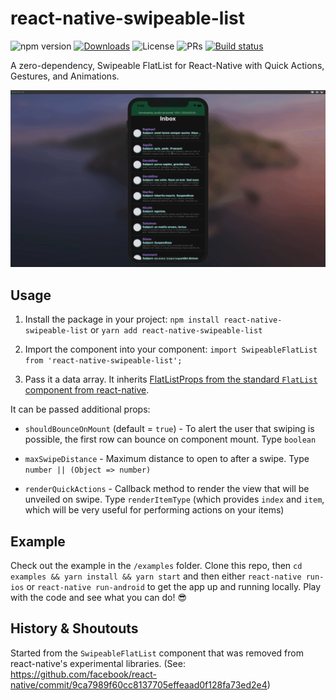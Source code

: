 # react-native-swipeable-list

![npm version](https://img.shields.io/npm/v/react-native-swipeable-list?color=brightgreen)
[![Downloads](https://img.shields.io/npm/dm/react-native-swipeable-list.svg?sanitize=true)](https://npmcharts.com/compare/react-native-swipeable-list?minimal=true)
![License](https://img.shields.io/npm/l/react-native-swipeable-list?color=brightgreen)
![PRs](https://img.shields.io/badge/PRs-welcome-brightgreen.svg)
[![Build status](https://build.appcenter.ms/v0.1/apps/13534511-14df-4ea0-b460-22eb6d84e8fe/branches/main/badge)](https://appcenter.ms)

A zero-dependency, Swipeable FlatList for React-Native with Quick Actions, Gestures, and Animations.

![animated screenshot of a swipeable flatlist email inbox mockup using react-native-swipeable-list](images/react-native-swipeable-list-demo2.gif)

## Usage

1. Install the package in your project: `npm install react-native-swipeable-list` or `yarn add react-native-swipeable-list`

2. Import the component into your component: `import SwipeableFlatList from 'react-native-swipeable-list';`

3. Pass it a data array. It inherits [FlatListProps from the standard `FlatList` component from react-native](https://facebook.github.io/react-native/docs/flatlist).

It can be passed additional props:

- `shouldBounceOnMount` (default = `true`) - To alert the user that swiping is possible, the first row can bounce on component mount. Type `boolean`

- `maxSwipeDistance` - Maximum distance to open to after a swipe. Type `number || (Object => number)`

- `renderQuickActions` - Callback method to render the view that will be unveiled on swipe. Type `renderItemType` (which provides `index` and  `item`, which will be very useful for performing actions on your items)

## Example

Check out the example in the `/examples` folder. Clone this repo, then `cd examples && yarn install && yarn start` and then either  `react-native run-ios` or `react-native run-android` to get the app up and running locally. Play with the code and see what you can do! 😎

## History & Shoutouts

Started from the `SwipeableFlatList` component that was removed from react-native's experimental libraries. (See: <https://github.com/facebook/react-native/commit/9ca7989f60cc8137705effeaad0f128fa73ed2e4>)

